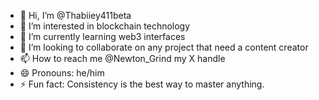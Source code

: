 - 👋 Hi, I’m @Thabiiey411beta
- 👀 I’m interested in blockchain technology 
- 🌱 I’m currently learning web3 interfaces 
- 💞️ I’m looking to collaborate on any project that need a content creator 
- 📫 How to reach me @Newton_Grind my X handle
- 😄 Pronouns: he/him
- ⚡ Fun fact: Consistency is the best way to master anything.

<!---
Thabiiey411beta/Thabiiey411beta is a ✨ special ✨ repository because its `README.md` (this file) appears on your GitHub profile.
You can click the Preview link to take a look at your changes.
--->
